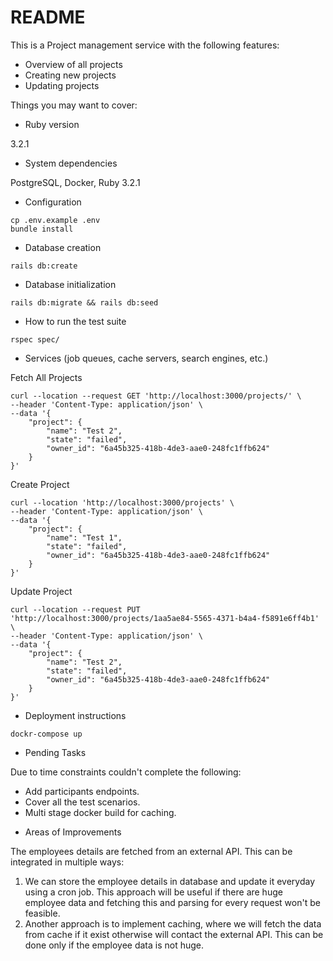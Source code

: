 # README

This is a Project management service with the following features:
- Overview of all projects
- Creating new projects
- Updating projects

Things you may want to cover:

* Ruby version

3.2.1

* System dependencies

PostgreSQL, Docker, Ruby 3.2.1

* Configuration
```
cp .env.example .env
bundle install
```
* Database creation
```
rails db:create
```
* Database initialization
```
rails db:migrate && rails db:seed
```
* How to run the test suite
```
rspec spec/
```
* Services (job queues, cache servers, search engines, etc.)

Fetch All Projects
```
curl --location --request GET 'http://localhost:3000/projects/' \
--header 'Content-Type: application/json' \
--data '{
    "project": {
        "name": "Test 2",
        "state": "failed",
        "owner_id": "6a45b325-418b-4de3-aae0-248fc1ffb624"
    }
}'
```

Create Project
```
curl --location 'http://localhost:3000/projects' \
--header 'Content-Type: application/json' \
--data '{
    "project": {
        "name": "Test 1",
        "state": "failed",
        "owner_id": "6a45b325-418b-4de3-aae0-248fc1ffb624"
    }
}'
```

Update Project
```
curl --location --request PUT 'http://localhost:3000/projects/1aa5ae84-5565-4371-b4a4-f5891e6ff4b1' \
--header 'Content-Type: application/json' \
--data '{
    "project": {
        "name": "Test 2",
        "state": "failed",
        "owner_id": "6a45b325-418b-4de3-aae0-248fc1ffb624"
    }
}'
```

* Deployment instructions
```
dockr-compose up
```
* Pending Tasks

Due to time constraints couldn't complete the following:
- Add participants endpoints. 
- Cover all the test scenarios. 
- Multi stage docker build for caching.

* Areas of Improvements

The employees details are fetched from an external API. This can be integrated in multiple ways:
1. We can store the employee details in database and update it everyday using a cron job. This approach will be useful if there are huge employee data and fetching this and parsing for every request won't be feasible.
2. Another approach is to implement caching, where we will fetch the data from cache if it exist otherwise will contact the external API. This can be done only if the employee data is not huge.
